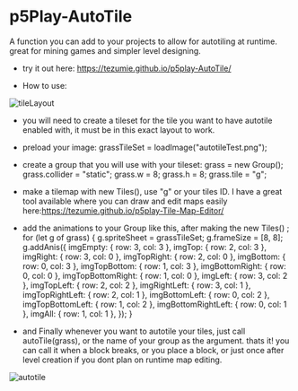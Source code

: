 # p5Play-AutoTile
A function you can add to your projects to allow for autotiling at runtime. great for mining games and simpler level designing.
- try it out here: https://tezumie.github.io/p5play-AutoTile/
  
- How to use:

![tileLayout](https://github.com/Tezumie/p5Play-AutoTile/assets/102488626/6b9b9216-2398-4a3a-84d5-afb95dd6aa57)

- you will need to create a tileset for the tile you want to have autotile enabled with, it must be in this exact layout to work.
  
- preload your image: grassTileSet = loadImage("autotileTest.png");
  
- create a group that you will use with your tileset: 
   grass = new Group();
  grass.collider = "static";
  grass.w = 8;
  grass.h = 8;
  grass.tile = "g";
  
- make a tilemap with new Tiles(), use "g" or your tiles ID.
 I have a great tool available where you can draw and edit maps easily here:https://tezumie.github.io/p5play-Tile-Map-Editor/

- add the animations to your Group like this, after making the new Tiles() ;
  for (let g of grass) {
    g.spriteSheet = grassTileSet;
    g.frameSize = [8, 8];
    g.addAnis({
      imgEmpty: { row: 3, col: 3 },
      imgTop: { row: 2, col: 3 },
      imgRight: { row: 3, col: 0 },
      imgTopRight: { row: 2, col: 0 },
      imgBottom: { row: 0, col: 3 },
      imgTopBottom: { row: 1, col: 3 },
      imgBottomRight: { row: 0, col: 0 },
      imgTopBottomRight: { row: 1, col: 0 },
      imgLeft: { row: 3, col: 2 },
      imgTopLeft: { row: 2, col: 2 },
      imgRightLeft: { row: 3, col: 1 },
      imgTopRightLeft: { row: 2, col: 1 },
      imgBottomLeft: { row: 0, col: 2 },
      imgTopBottomLeft: { row: 1, col: 2 },
      imgBottomRightLeft: { row: 0, col: 1 },
      imgAll: { row: 1, col: 1 },
    });
  }
  
- and Finally whenever you want to autotile your tiles, just call  autoTile(grass), or the name of your group as the argument. thats it!
  you can call it when a block breaks, or you place a block, or just once after level creation if you dont plan on runtime map editing.

 ![autotile](https://github.com/Tezumie/p5Play-AutoTile/assets/102488626/d4ea046f-d5e4-46a9-8a2a-6082ca267a72)
